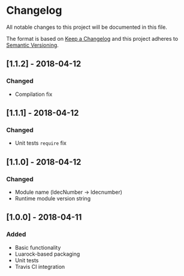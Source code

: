 # Changelog
All notable changes to this project will be documented in this file.

The format is based on [Keep a Changelog](http://keepachangelog.com/en/1.0.0/)
and this project adheres to [Semantic Versioning](http://semver.org/spec/v2.0.0.html).

## [1.1.2] - 2018-04-12
### Changed
- Compilation fix


## [1.1.1] - 2018-04-12
### Changed
- Unit tests `require` fix

## [1.1.0] - 2018-04-12
### Changed
- Module name (ldecNumber -> ldecnumber)
- Runtime module version string

## [1.0.0] - 2018-04-11
### Added
- Basic functionality
- Luarock-based packaging
- Unit tests
- Travis CI integration
